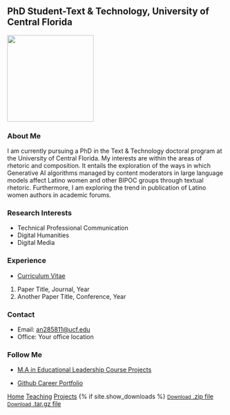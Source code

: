 ## PhD Student-Text & Technology, University of Central Florida
<img align="left"> 
<img src="https://github.com/user-attachments/assets/ffe372ef-71ce-4491-8097-48fa7006a7ea" width="200" height="200"/> 

### About Me
I am currently pursuing a PhD in the Text & Technology doctoral program at  the University of Central Florida. 
My interests are within the areas of rhetoric and composition. It entails the exploration of the ways in which Generative AI algorithms managed by content moderators in large language models affect Latino women and other BIPOC groups through textual rhetoric. Furthermore, I am exploring the trend in publication of Latino women authors in academic forums. 

### Research Interests
- Technical Professional Communication
- Digital Humanities
- Digital Media

### Experience
- [Curriculum Vitae]([file:/C:/Users/Suarezda/Downloads/Prompt%20ideas.pdf](https://view.officeapps.live.com/op/view.aspx?src=https%3A%2F%2Fraw.githubusercontent.com%2Facsuarez84%2FCareer-Portfolio%2Frefs%2Fheads%2Fmain%2FAngely%2520Suarez%2520CV.docx&wdOrigin=BROWSELINK))

1. Paper Title, Journal, Year
2. Another Paper Title, Conference, Year

### Contact

- Email: an285811@ucf.edu
- Office: Your office location

### Follow Me
- [M.A in Educational Leadership Course Projects](https://sites.google.com/view/angely-suarez-dejesus/home)

- [Github Career Portfolio](https://acsuarez84.github.io/Career-Portfolio/)
 <aside id="sidebar">
            <a href="{{ site.github.zip_url }}" class="button">
               <a href="https://acsuarez84.github.io/Career-Portfolio/" class="button">Home</a>
               <a href="https://acsuarez84.github.io/Career-Portfolio/" class="button">Teaching</a>
               <a href="https://acsuarez84.github.io/Career-Portfolio/" class="button">Projects</a>
               {% if site.show_downloads %}
                 <a href="{{ site.github.tar_url }}" class="button">
                  <small>Download</small>
                  .zip file
              </a>
              <a href="{{ site.github.tar_url }}" class="button">
                <small>Download</small>
                .tar.gz file
              </a>
